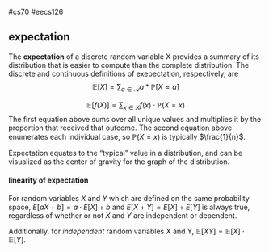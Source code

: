 #cs70 #eecs126 
## expectation
The **expectation** of a discrete random variable X provides a summary of its distribution that is easier to compute than the complete distribution. The discrete and continuous definitions of exepectation, respectively, are
$$ \mathbb{E}[X] = \sum_{a \in \mathscr{A}} a * \mathbb{P}[X = a] $$

$$ \mathbb{E}[f(X)] = \sum_{x \in X}f(x) \cdot \mathbb{P}(X = x) $$
The first equation above sums over all unique values and multiplies it by the proportion that received that outcome. The second equation above enumerates each individual case, so $\mathbb{P}(X = x)$ is typically $\frac{1}{n}$. 

Expectation equates to the “typical” value in a distribution, and can be visualized as the center of gravity for the graph of the distribution.

#### linearity of expectation
For random variables $X$ and $Y$ which are defined on the same probability space, $E[aX + b] = a \cdot E[X] + b$ and $E[X + Y] = E[X] + E[Y]$ is always true, regardless of whether or not $X$ and $Y$ are independent or dependent. 

Additionally, for _independent_ random variables X and Y, $\mathbb{E}[XY] = \mathbb{E}[X]\cdot \mathbb{E}[Y]$. 
